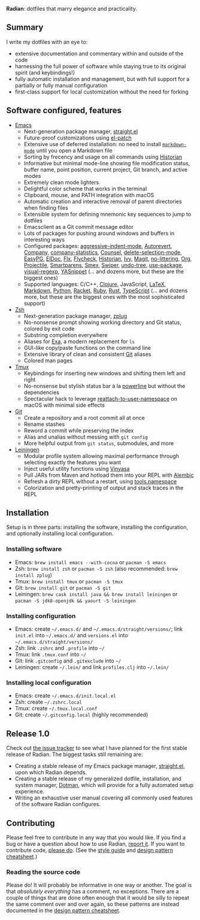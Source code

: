 **Radian**: dotfiles that marry elegance and practicality.

## Summary

I write my dotfiles with an eye to:

* extensive documentation and commentary within and outside of the
  code
* harnessing the full power of software while staying true to its
  original spirit (and keybindings!)
* fully automatic installation and management, but with full support
  for a partially or fully manual configuration
* first-class support for local customization without the need for
  forking

## Software configured, features

* [Emacs]
    * Next-generation package manager, [straight.el]
    * Future-proof customizations using [el-patch]
    * Extensive use of deferred installation: no need to
      install [`markdown-mode`][markdown-mode] until you open a
      Markdown file
    * Sorting by frecency and usage on all commands using [Historian]
    * Informative but minimal mode-line showing file modification
      status, buffer name, point position, current project, Git
      branch, and active modes
    * Extremely clean mode lighters
    * Delightful color scheme that works in the terminal
    * Clipboard, mouse, and PATH integration with macOS
    * Automatic creation and interactive removal of parent directories
      when finding files
    * Extensible system for defining mnemonic key sequences to jump to
      dotfiles
    * Emacsclient as a Git commit message editor
    * Lots of packages for pushing around windows and buffers in
      interesting ways
    * Configured packages: [aggressive-indent-mode], [Autorevert],
      [Company], [company-statistics], [Counsel],
      [delete-selection-mode], [EasyPG], [ElDoc], [Flx], [Flycheck],
      [Historian], [Ivy], [Magit], [no-littering], [Org],
      [Projectile], [Smartparens], [Smex], [Swiper], [undo-tree],
      [use-package], [visual-regexp], [YASnippet] (... and dozens
      more, but these are the biggest ones)
    * Supported languages: C/C++, [Clojure], JavaScript, [LaTeX],
      [Markdown], [Python], [Racket], [Ruby], [Rust], [TypeScript]
      (... and dozens more, but these are the biggest ones with the
      most sophisticated support)
* [Zsh]
    * Next-generation package manager, [zplug]
    * No-nonsense prompt showing working directory and Git status,
      colored by exit code
    * Substring completion everywhere
    * Aliases for [Exa], a modern replacement for `ls`
    * GUI-like copy/paste functions on the command line
    * Extensive library of clean and consistent [Git] aliases
    * Colored man pages
* [Tmux]
    * Keybindings for inserting new windows and shifting them left and
      right
    * No-nonsense but stylish status bar à la [powerline] but without
      the dependencies
    * Spectacular hack to leverage [reattach-to-user-namespace] on
      macOS with minimal side effects
* [Git]
    * Create a repository and a root commit all at once
    * Rename stashes
    * Reword a commit while preserving the index
    * Alias and unalias without messing with `git config`
    * More helpful output from `git status`, submodules, and more
* [Leiningen]
    * Modular profile system allowing maximal performance through
      selecting exactly the features you want
    * Inject useful utility functions using [Vinyasa]
    * Pull JARs from Maven and hotload them into your REPL with
      [Alembic]
    * Refresh a dirty REPL without a restart, using [tools.namespace]
    * Colorization and pretty-printing of output and stack traces in
      the REPL

## Installation

Setup is in three parts: installing the software, installing the
configuration, and optionally installing local configuration.

### Installing software

* Emacs: `brew install emacs --with-cocoa` or `pacman -S emacs`
* Zsh: `brew install zsh` or `pacman -S zsh` (also recommended: `brew
  install zplug`)
* Tmux: `brew install tmux` or `pacman -S tmux`
* Git: `brew install git` or `pacman -S git`
* Leiningen: `brew cask install java && brew install leiningen` or
  `pacman -S jdk8-openjdk && yaourt -S leiningen`

### Installing configuration

* Emacs: create `~/.emacs.d/` and `~/.emacs.d/straight/versions/`;
  link `init.el` into `~/.emacs.d/` and `versions.el` into
  `~/.emacs.d/straight/versions/`
* Zsh: link `.zshrc` and `.profile` into `~/`
* Tmux: link `.tmux.conf` into `~/`
* Git: link `.gitconfig` and `.gitexclude` into `~/`
* Leiningen: create `~/.lein/` and link `profiles.clj` into `~/.lein/`

### Installing local configuration

* Emacs: create `~/.emacs.d/init.local.el`
* Zsh: create `~/.zshrc.local`
* Tmux: create `~/.tmux.local.conf`
* Git: create `~/.gitconfig.local` (highly recommended)

## Release 1.0

Check out [the issue tracker][1.0] to see what I have planned for the
first stable release of Radian. The biggest tasks still remaining are:

* Creating a stable release of my Emacs package manager,
  [straight.el], upon which Radian depends.
* Creating a stable release of my generalized dotfile, installation,
  and system manager, [Dotman], which will provide for a fully
  automated setup experience.
* Writing an exhaustive user manual covering all commonly used
  features of the software Radian configures.

## Contributing

Please feel free to contribute in any way that you would like. If you
find a bug or have a question about how to use
Radian, [report it][issues]. If you want to contribute
code, [please do][prs]. (See the [style guide][style]
and [design pattern cheatsheet][patterns].)

### Reading the source code

Please do! It will probably be informative in one way or another. The
goal is that *absolutely everything* has a comment, no exceptions.
There are a couple of things that are done often enough that it would
be silly to repeat the same comment over and over again, so these
patterns are instead documented in
the [design pattern cheatsheet][patterns].

[patterns]: docs/patterns.md
[style]: docs/style.md

[1.0]: https://github.com/raxod502/radian/milestone/1
[aggressive-indent-mode]: https://github.com/Malabarba/aggressive-indent-mode
[alembic]: https://github.com/pallet/alembic
[autorevert]: https://www.emacswiki.org/emacs/AutoRevertMode
[clojure]: https://clojure.org/
[company-statistics]: https://github.com/company-mode/company-statistics
[company]: http://company-mode.github.io/
[counsel]: https://github.com/abo-abo/swiper#counsel
[delete-selection-mode]: https://www.emacswiki.org/emacs/DeleteSelectionMode
[dotman]: https://github.com/raxod502/dotman
[easypg]: https://www.gnu.org/software/emacs/manual/epa.html
[el-patch]: https://github.com/raxod502/el-patch
[eldoc]: https://www.emacswiki.org/emacs/ElDoc
[emacs]: https://www.gnu.org/software/emacs/
[exa]: https://the.exa.website/
[flx]: https://github.com/lewang/flx
[flycheck]: http://www.flycheck.org/
[git]: https://git-scm.com/
[historian]: https://github.com/PythonNut/historian.el
[issues]: https://github.com/raxod502/radian/issues
[ivy]: https://github.com/abo-abo/swiper#ivy
[latex]: https://www.latex-project.org/
[leiningen]: http://leiningen.org/
[magit]: https://magit.vc/
[markdown-mode]: http://jblevins.org/projects/markdown-mode/
[markdown]: https://daringfireball.net/projects/markdown/syntax
[no-littering]: https://github.com/tarsius/no-littering
[org]: http://orgmode.org/
[powerline]: https://github.com/powerline/powerline
[projectile]: http://batsov.com/projectile/
[prs]: https://github.com/raxod502/radian/pulls
[python]: https://www.python.org/
[racket]: https://racket-lang.org/
[reattach-to-user-namespace]: https://github.com/ChrisJohnsen/tmux-MacOSX-pasteboard
[ruby]: https://www.ruby-lang.org/
[rust]: https://www.rust-lang.org/
[smartparens]: https://github.com/Fuco1/smartparens
[smex]: https://github.com/nonsequitur/smex
[straight.el]: https://github.com/raxod502/straight.el
[swiper]: https://github.com/abo-abo/swiper#swiper
[tmux]: https://tmux.github.io/
[tools.namespace]: https://github.com/clojure/tools.namespace
[typescript]: https://www.typescriptlang.org/
[undo-tree]: http://www.dr-qubit.org/undo-tree.html
[use-package]: https://github.com/jwiegley/use-package
[vinyasa]: http://docs.caudate.me/lucidity/
[visual-regexp]: https://github.com/benma/visual-regexp.el
[yasnippet]: https://github.com/joaotavora/yasnippet
[zplug]: https://github.com/zplug/zplug
[zsh]: http://zsh.sourceforge.net/
